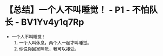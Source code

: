 # 【总结】一个人不叫睡觉！ - P1 - 不怕队长 - BV1Yv4y1q7Rp

-   一个人不叫睡觉！
    1.  一个人叫休息，两个人一起才叫睡觉。
    2.  你说你回家睡觉，我可以接受。